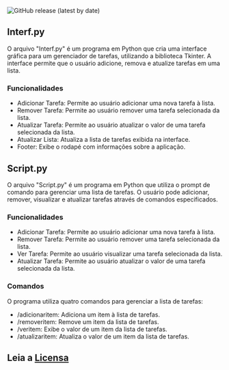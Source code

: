 ![GitHub release (latest by date)](https://img.shields.io/github/v/release/Luan16p/Lista-de-tarefas?style=for-the-badge)
## Interf.py

O arquivo "Interf.py" é um programa em Python que cria uma interface gráfica para um gerenciador de tarefas, utilizando a biblioteca Tkinter. A interface permite que o usuário adicione, remova e atualize tarefas em uma lista.

### Funcionalidades
* Adicionar Tarefa: Permite ao usuário adicionar uma nova tarefa à lista.
* Remover Tarefa: Permite ao usuário remover uma tarefa selecionada da lista.
* Atualizar Tarefa: Permite ao usuário atualizar o valor de uma tarefa selecionada da lista.
* Atualizar Lista: Atualiza a lista de tarefas exibida na interface.
* Footer: Exibe o rodapé com informações sobre a aplicação.


## Script.py
O arquivo "Script.py" é um programa em Python que utiliza o prompt de comando para gerenciar uma lista de tarefas. O usuário pode adicionar, remover, visualizar e atualizar tarefas através de comandos especificados.

### Funcionalidades
* Adicionar Tarefa: Permite ao usuário adicionar uma nova tarefa à lista.
* Remover Tarefa: Permite ao usuário remover uma tarefa selecionada da lista.
* Ver Tarefa: Permite ao usuário visualizar uma tarefa selecionada da lista.
* Atualizar Tarefa: Permite ao usuário atualizar o valor de uma tarefa selecionada da lista.

### Comandos
O programa utiliza quatro comandos para gerenciar a lista de tarefas:

* /adicionaritem: Adiciona um item à lista de tarefas.
* /removeritem: Remove um item da lista de tarefas.
* /veritem: Exibe o valor de um item da lista de tarefas.
* /atualizaritem: Atualiza o valor de um item da lista de tarefas.


## Leia a [Licensa](/LICENSE)
